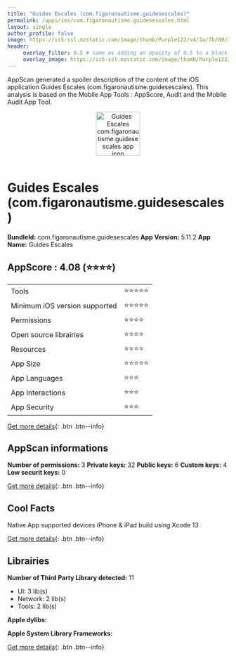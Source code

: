 ```yaml
---
title: "Guides Escales (com.figaronautisme.guidesescales)"
permalink: /apps/ios/com.figaronautisme.guidesescales.html
layout: single
author_profile: false
image: https://is5-ssl.mzstatic.com/image/thumb/Purple122/v4/3a/7b/80/3a7b8035-c4b0-e499-a635-1746db20f4ed/AppIcon-1x_U007emarketing-0-7-0-0-85-220.png/512x512bb.jpg
header: 
     overlay_filter: 0.5 # same as adding an opacity of 0.5 to a black background
     overlay_image: https://is5-ssl.mzstatic.com/image/thumb/Purple122/v4/3a/7b/80/3a7b8035-c4b0-e499-a635-1746db20f4ed/AppIcon-1x_U007emarketing-0-7-0-0-85-220.png/512x512bb.jpg
---
```

AppScan generated a spoiler description of the content of the iOS application Guides Escales (com.figaronautisme.guidesescales). This analysis is based on the Mobile App Tools : AppScore, Audit and the Mobile Audit App Tool.

  
  
<div style="text-align: center;"><img src="https://is5-ssl.mzstatic.com/image/thumb/Purple122/v4/3a/7b/80/3a7b8035-c4b0-e499-a635-1746db20f4ed/AppIcon-1x_U007emarketing-0-7-0-0-85-220.png/512x512bb.jpg" width="100" height="100" alt="Guides Escales com.figaronautisme.guidesescales app icon"></div></br>
  
# Guides Escales (com.figaronautisme.guidesescales)

**BundleId:** com.figaronautisme.guidesescales
**App Version:** 5.11.2
**App Name:** Guides Escales


## AppScore : 4.08 (⭐️⭐️⭐️⭐️) 

<table>
<tr><td> Tools </td><td> ⭐️⭐️⭐️⭐️⭐️ </td></tr>
<tr><td> Minimum iOS version supported </td><td> ⭐️⭐️⭐️⭐️⭐️ </td></tr>
<tr><td> Permissions </td><td> ⭐️⭐️⭐️⭐️ </td></tr>
<tr><td> Open source librairies </td><td> ⭐️⭐️⭐️⭐️ </td></tr>
<tr><td> Resources </td><td> ⭐️⭐️⭐️⭐️ </td></tr>
<tr><td> App Size </td><td> ⭐️⭐️⭐️⭐️⭐️ </td></tr>
<tr><td> App Languages </td><td> ⭐️⭐️⭐️ </td></tr>
<tr><td> App Interactions </td><td> ⭐️⭐️⭐️ </td></tr>
<tr><td> App Security </td><td> ⭐️⭐️⭐️ </td></tr>
</table>

[Get more details](/pricing.html){: .btn .btn--info}  
  
## AppScan informations 

**Number of permissions:** 3
**Private keys:** 32
**Public keys:** 6
**Custom keys:** 4
**Low securit keys:** 0
  
[Get more details](/pricing.html){: .btn .btn--info}

## Cool Facts

Native App
supported devices iPhone & iPad
build using Xcode 13
  
[Get more details](/pricing.html){: .btn .btn--info}

## Librairies 
**Number of Third Party Library detected:** 11
- UI: 3 lib(s)
- Network: 2 lib(s)
- Tools: 2 lib(s)

**Apple dylibs:**


**Apple System Library Frameworks:**


  
[Get more details](/pricing.html){: .btn .btn--info}

